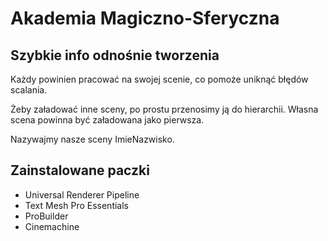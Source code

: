 # Akademia Magiczno-Sferyczna

## Szybkie info odnośnie tworzenia
Każdy powinien pracować na swojej scenie, co pomoże uniknąć błędów scalania.

Żeby załadować inne sceny, po prostu przenosimy ją do hierarchii. Własna scena powinna być załadowana jako pierwsza.

Nazywajmy nasze sceny ImieNazwisko.

## Zainstalowane paczki
 - Universal Renderer Pipeline
 - Text Mesh Pro Essentials
 - ProBuilder
 - Cinemachine
